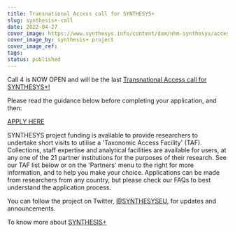 ```yaml
---
title: Transnational Access call for SYNTHESYS+
slug: synthesis+-call
date: 2022-04-27
cover_image: https://www.synthesys.info/content/dam/nhm-synthesys/access_lead_image_wider.png
cover_image_by: synthesis+ project
cover_image_ref: 
tags: 
status: published
---
```



Call 4 is NOW OPEN and will be the last [Transnational Access call for SYNTHESYS+!](https://www.synthesys.info/access/transnational-access.html)

Please read the guidance below before completing your application, and then:

[APPLY HERE](https://elvis.dissco.eu/welcome) 

SYNTHESYS project funding is available to provide researchers to undertake short visits to utilise a 'Taxonomic Access Facility' (TAF).  Collections, staff expertise and analytical facilities are available for users, at any one of the 21 partner institutions for the purposes of their research.  See our TAF list below or on the 'Partners' menu to the right for more information, and to help you make your choice. 
Applications can be made from researchers from any country, but please check our FAQs to best understand the application process. 

You can follow the project on Twitter, [@SYNTHESYSEU](https://twitter.com/SynthesysEU), for updates and announcements. 

To know more about [SYNTHESIS+](https://www.synthesys.info/)
